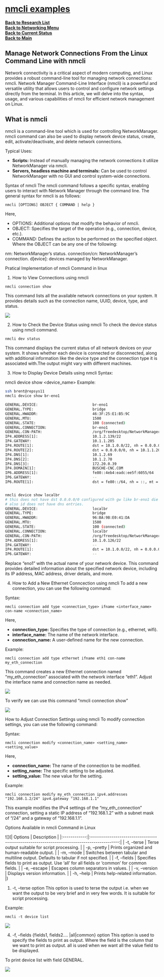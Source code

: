 # **[nmcli examples](https://www.geeksforgeeks.org/nmcli-command-in-linux-with-examples/)**

**[Back to Research List](../../../research_list.md)**\
**[Back to Networking Menu](../networking_menu.md)**\
**[Back to Current Status](../../../../development/status/weekly/current_status.md)**\
**[Back to Main](../../../../README.md)**

## Manage Network Connections From the Linux Command Line with nmcli

Network connectivity is a critical aspect of modern computing, and Linux provides a robust command-line tool for managing network connections: nmcli. Network Manager Command-Line Interface (nmcli) is a powerful and versatile utility that allows users to control and configure network settings directly from the terminal. In this article, we will delve into the syntax, usage, and various capabilities of nmcli for efficient network management on Linux.

## What is nmcli

nmcli is a command-line tool which is used for controlling NetworkManager. nmcli command can also be used to display network device status, create, edit, activate/deactivate, and delete network connections.

Typical Uses:  

- **Scripts:** Instead of manually managing the network connections it utilize NetworkManager via nmcli.
- **Servers, headless machine and terminals:** Can be used to control NetworkManager with no GUI and control system-wide connections.

Syntax of nmcli
The nmcli command follows a specific syntax, enabling users to interact with Network Manager through the command line. The general syntax for nmcli is as follows:

```nmcli [OPTIONS] OBJECT { COMMAND | help }```

Here,

- OPTIONS: Additional options that modify the behavior of nmcli.
- OBJECT: Specifies the target of the operation (e.g., connection, device, etc.).
- COMMAND: Defines the action to be performed on the specified object.
Where the OBJECT can be any one of the following:  

nm: NetworkManager’s status.
connection/cn: NetworkManager’s connection.
d[evice]: devices managed by NetworkManager.

Pratical Implementation of nmcli Command in linux

1. How to View Connections using nmcli

```nmcli connection show```

This command lists all the available network connections on your system. It provides details such as the connection name, UUID, device, type, and status.

![](https://media.geeksforgeeks.org/wp-content/uploads/20240111170108/2024-01-11_17-00.png)

2. How to Check the Device Status using nmcli
To check the device status using nmcli command.

```bash
nmcli dev status
```

This command displays the current status of all network devices on your system. It shows whether each device is connected or disconnected, along with additional information like the device type and the connection type it is associated with.The output might vary with different machines.

3. How to Display Device Details using nmcli
Syntax:

nmcli device show <device_name>
Example:

```bash
ssh brent@repsys11
nmcli device show br-eno1

GENERAL.DEVICE:                         br-eno1
GENERAL.TYPE:                           bridge
GENERAL.HWADDR:                         46:3F:25:E1:B5:9C
GENERAL.MTU:                            1500
GENERAL.STATE:                          100 (connected)
GENERAL.CONNECTION:                     br-eno1
GENERAL.CON-PATH:                       /org/freedesktop/NetworkManager/ActiveConnection/6
IP4.ADDRESS[1]:                         10.1.2.139/22
IP4.GATEWAY:                            10.1.1.205
IP4.ROUTE[1]:                           dst = 10.1.0.0/22, nh = 0.0.0.0, mt = 425
IP4.ROUTE[2]:                           dst = 0.0.0.0/0, nh = 10.1.1.205, mt = 20425
IP4.DNS[1]:                             10.1.2.69
IP4.DNS[2]:                             10.1.2.70
IP4.DNS[3]:                             172.20.0.39
IP4.DOMAIN[1]:                          BUSCHE-CNC.COM
IP6.ADDRESS[1]:                         fe80::4eb4:eadc:ee5f:6055/64
IP6.GATEWAY:                            --
IP6.ROUTE[1]:                           dst = fe80::/64, nh = ::, mt = 1024


nmcli device show localbr
# this does not have dst 0.0.0.0/0 configured with gw like br-eno1 die
# also id does not have dns entries.
GENERAL.DEVICE:                         localbr
GENERAL.TYPE:                           bridge
GENERAL.HWADDR:                         96:BA:9B:E0:41:DA
GENERAL.MTU:                            1500
GENERAL.STATE:                          100 (connected)
GENERAL.CONNECTION:                     localbr
GENERAL.CON-PATH:                       /org/freedesktop/NetworkManager/ActiveConnection/23
IP4.ADDRESS[1]:                         10.1.0.126/22
IP4.GATEWAY:                            --
IP4.ROUTE[1]:                           dst = 10.1.0.0/22, nh = 0.0.0.0, mt = 426
IP6.GATEWAY:                            --

```

Replace “eno1” with the actual name of your network device. This command provides detailed information about the specified network device, including its IP address, MAC address, driver details, and more.

4. How to Add a New Ethernet Conncection using nmcli
To add a new connection, you can use the following command:

Syntax:

```nmcli connection add type <connection_type> ifname <interface_name> con-name <connection_name>```

Here,

- **connection_type:** Specifies the type of connection (e.g., ethernet, wifi).
- **interface_name:** The name of the network interface.
- **connection_name:** A user-defined name for the new connection.

Example:

```nmcli connection add type ethernet ifname eth1 con-name my_eth_connection```

This command creates a new Ethernet connection named “my_eth_connection” associated with the network interface “eth1”. Adjust the interface name and connection name as needed.

![](https://media.geeksforgeeks.org/wp-content/uploads/20240111171142/2024-01-11_17-11.png)

To verify we can use this command “nmcli connection show”

![](https://media.geeksforgeeks.org/wp-content/uploads/20240111171400/2024-01-11_17-13.png)

How to Adjust Connection Settings using nmcli
To modify connection settings, you can use the following command:

Syntax:

```nmcli connection modify <connection_name> <setting_name> <setting_value>```

Here,

- **connection_name:** The name of the connection to be modified.
- **setting_name:** The specific setting to be adjusted.
- **setting_value:** The new value for the setting.

Example:

```nmcli connection modify my_eth_connection ipv4.addresses "192.168.1.2/24" ipv4.gateway "192.168.1.1"```

This example modifies the IPv4 settings of the “my_eth_connection” connection, setting a static IP address of “192.168.1.2” with a subnet mask of “/24” and a gateway of “192.168.1.1”.

Options Available in nmcli Command in Linux

![](|    Options   |                                          Description                                         |
|:------------:|:--------------------------------------------------------------------------------------------:|
|  -t, –terse  |                         Terse output suitable for script processing.                         |
|  -p, –pretty |                          Prints organized and human-readable output.                         |
|   -m, –mode  |     Switches between tabular and multiline output. Defaults to tabular if not specified.     |
|  -f, –fields | Specifies fields to print as output. Use ‘all’ for all fields or ‘common’ for common fields. |
|  -e, –escape |                             Escapes column separators in values.                             |
| -v, –version |                                 Displays version information.                                |
|   -h, –help  |                               Prints help-related information.                               |)

1. -t, –terse option
This option is used to terse the output i.e. when we want the output to be very brief and in very few words. It is suitable for script processing.

Example:

```nmcli -t device list```

![](https://media.geeksforgeeks.org/wp-content/uploads/20190331014522/ooure48.jpg)

4. -f, –fields {fields1, fields2…. |all|common} option
This option is used to specify the fields to print as output. Where the field is the column that we want to print as output. all is used when we want all the value field to be displayed.

To print device list with field GENERAL.

![](https://media.geeksforgeeks.org/wp-content/uploads/20190331015313/ooure51.jpg)
